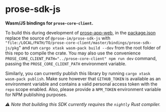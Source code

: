 # prose-sdk-js

**Wasm/JS bindings for `prose-core-client`.**

To build this during development of [prose-app-web](https://github.com/prose-im/prose-app-web), in the [package.json](https://github.com/prose-im/prose-app-web/blob/master/package.json) replace the source of `@prose-im/prose-sdk-js` with `"file:/LOCAL/PATH/TO/prose-core-client/master/bindings/prose-sdk-js/pkg`" and run `cargo xtask wasm-pack build --dev` from the root folder of this repo to compile the crate. You may also use the convenience `PROSE_CORE_CLIENT_PATH="../prose-core-client" npm run dev` command, passing the `PROSE_CORE_CLIENT_PATH` environment variable.

Similarly, you can currently publish this library by running `cargo xtask wasm-pack publish`. Make sure however that `GITHUB_TOKEN` is available as an environment variable and contains a valid personal access token with the `repo` scope enabled. Also, please provide a `NPM_TOKEN` environment variable for NPM publishing purposes.

_⚠️ Note that building this SDK currently requires the `nightly` Rust compiler._
